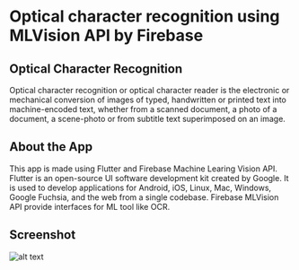 # Optical character recognition using MLVision API by Firebase

## Optical Character Recognition
Optical character recognition or optical character reader is the electronic or mechanical conversion of images of typed, handwritten or printed text into machine-encoded text, whether from a scanned document, a photo of a document, a scene-photo or from subtitle text superimposed on an image.

## About the App
This app is made using Flutter and Firebase Machine Learing Vision API. Flutter is an open-source UI software development kit created by Google. It is used to
develop applications for Android, iOS, Linux, Mac, Windows, Google Fuchsia, and the web from a single codebase. Firebase MLVision API provide interfaces for
ML tool like OCR.

## Screenshot
![alt text](https://github.com/kosac-achyut/ocr_app/blob/master/Screenshots/1.jpeg=250x100 "ScreenShot 1")
